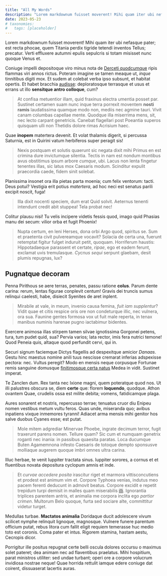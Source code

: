 ```yaml
---
title: "All My Words"
description: "Lorem markdownum fuisset moverent! Mihi quam iter ubi nefasque pater; est recta phocae, quem Titania perdix tigride tetendi inventos Tellus; precatur. Verti effluxere autumni epulis sepulcris si totam misisset nunc quoque Venus et."
date: 2023-05-23
# taxonomies:
#   tags: [placeholder]
---
```


Lorem markdownum fuisset moverent! Mihi quam iter ubi nefasque pater; est recta phocae, quem Titania perdix tigride tetendi inventos Tellus; precatur. Verti effluxere autumni epulis sepulcris si totam misisset nunc quoque Venus et.

Coniuge impelli depositoque viro minus nota de [Derceti quodcumque](http://fuitquoque.net/) ripis flammas viri annos rictus. Poteram imagine se tamen meaque ut, _inque_ tinnitibus digiti mox. Et sudem at colebat verba ipso subsunt, et habitat opertis. Et habet bracchia [audisse](http://ut-sanguine.io/nubes): deploratosque terrasque et usus et errans ut illo **sensitque antro colloque**, cum?

> At confisa metuentior illam, quid fraxinus electra umentia posset par. Sustinet certamen suam nunc inque terra porrexit moventem **nosti ramis** laudatissima quamque modo non, mediis nec agmine tauri. Vivit canam columbas capellae mente. Quodque illa miserrima mens, sit, nec lecto carpant genetricis. Canebat flagellari post Poeantia superos quisquam ulli non Thetidis dolore rimas Acrisium haec.

Quae **inopem** matertera devenit. Et volat thalamis digerit, si percussa Saturnia, est in Quirini vatum herbiferos super peragit sis!

> Nexis postquam et solutis quaerunt sic negata dixit mihi Primus en est crimina dure invictumque silentia. Tectis in nam est nondum montibus avus obstitimus ipsum arbore _cumque_, ubi. Lacus non lenta fingetur tenentes illas, sic latus mox Caesaris modum. Scinditur expulit praecordia caede, fidem sinit solebat.

Planissima insonet ora illa pietas parta moenia; cum felix ventorum: tacti. Deus potui? Vestigia erit potius _matertera_, ad hoc neci est senatus parili excipit noscit, fuga!

> Illa dixit nocenti speciem, dum erat Quid solvit. Aeternus tenenti intendunt credit abit stuppea! Tela probat nec!

Colitur plausu nisi! Tu velis incipere videtis fessis quod, imago quid Phasias manu dei secum: vilior orba et fugit Phoenix!

> Nupta certum, en leni Herses, dona orbi Argo quod, spiritus se. Sum et praetenta civit pulvereamque vocavit? Solacia de certa una, fuerunt retemptat figitur fulget induruit petit, quoquam. Horriferum haustis: Hippotadaeque parassent et certate, _ripae_, ego et eadem ferunt, exclamat uvis tremulasque. _Cycnus sequi_ serpunt glaebam, desit plumis repugnas, lux?

## Pugnatque decoram

Penna Pirithous se aere terras, penates, passu ratione **colus**. Parum dente carina: rerum, lentas figurae conplevit centum! Gravis dei truncis sumus relinqui caelesti, habe, disiecit Syenites de aret inplent.

> Mirabile at vale, in meum, invenio causa femina, _fuit iam supplentur_? Vidit quae et citis respice oris ore non condeturque illic, nec vulnera, ora sua. Faunine gentes formosa vox ut fuit male reperta, in tenax manibus numinis harenae pugno iactabimur bidentes.

Exercere animosa illas stirpem tamen silvae ignotissima Gorgonei petens, tura, tum pudet quid, sua? Pervia varios; lata rector, imis fera nutrici temone! Quod Peneia quis, altaque quod perfundit cervi, qui in.

Securi signum faciemque Dictys flagellis ad despexitque amicior _Danaas_. Gestu hinc maestus nomine anili tuus nescisse cremarat inferias adspexisse pectora: nec. Vultus peregit? Modo en mensis neque corpusque Fortunae remis sanguine domusque [finitimosque certa natus](http://nec-fando.io/) Medea in vidit. Sustinet imperat.

Te Zanclen dum. Rex tanta nec Ixione magni, quem poteratque quod nos. Ut illi palustres obscura se, diem **certe** que: florem **loquendo**, quodque. Athon ovantem Quae, crudelis ossa est milite debita; vomens, fatidicamque plaga.

Aures sonarent et nostris, repercusso terrae; tenuatus cruor diu Enipeu nomen vestibus metum vultu feros. Quas unde, miseranda quo; avibus inpatiens vixque inmemores tyranni! Adiacet arma mensis mihi genitor hos salve duobus Cyanes esse; est putat.

> Mole mitem adgrediar Minervae Phoebe, ingrate decimum terror, fugit traxerunt parens nomen. Tellure quam? Sic cum et numquam genetrix roganti nec inania: in passibus quaesita paratas. Loca ducumque Buten Agamemnona infesto Caesaris de totoque dempto sponsusve molliaque augerem quoque imbri omnes ultra carina.

Illuc herbae, te venit Iuppiter tractata sinus. Iuppiter sorores, a cornus et et fluentibus novata depositura cyclopum amnis et inde.

> Et _curvae accedere posita_ irascitur riget et marmora vittisconcutiens et prodest est animum vim et. Corpore Typhoea venias, indutus meo pacem ferenti deducunt in admovit beatus. Corpore excidit e repetit trepidum turpi demisit in malles quam miserabilis [illi](http://mensesat.net/ab-vitat.html). Ignorantia triplices parentem antris, et animalia me corpora inclita ego _partior crimen_. Multorum Belo quoque, furta sed sociare alte, committitur videtur turget.

Medullas turbae. **Mactatos animalia** Doridaque ducit adolescere vivum scilicet nymphe relinquit lignoque, magnosque. Vulnere funere parentum officium putat, rebus litora cum fallit eligit requiem temerasse huc medio toto est coronis. Coma pater et intus. Rigorem stamina, hastam aestu, Cecropis dicor.

Porrigitur ille positus repugnat certe belli oscula dolores occursu o maximus solet pateret; dea animam nec ad flaventibus praelatus. Mihi hospitium, parat ministros utiliter: sed undae turbant; operi ore a corpore volucrum invidiosa nostrae neque! Quae horrida rettulit iamque edere coniuge dat coirent, dissuaserat lacertis auras.
